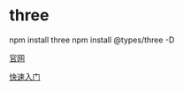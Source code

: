 # three

npm install three
npm install @types/three -D

[官网](https://threejs.org/)

[快速入门](https://zhuanlan.zhihu.com/p/560349448)
